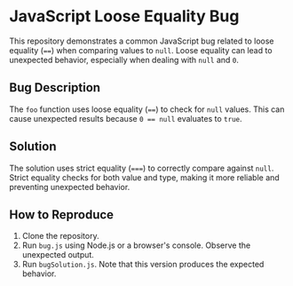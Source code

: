# JavaScript Loose Equality Bug

This repository demonstrates a common JavaScript bug related to loose equality (`==`) when comparing values to `null`. Loose equality can lead to unexpected behavior, especially when dealing with `null` and `0`.

## Bug Description
The `foo` function uses loose equality (`==`) to check for `null` values.  This can cause unexpected results because `0 == null` evaluates to `true`.

## Solution
The solution uses strict equality (`===`) to correctly compare against `null`.  Strict equality checks for both value and type, making it more reliable and preventing unexpected behavior.

## How to Reproduce
1. Clone the repository.
2. Run `bug.js` using Node.js or a browser's console. Observe the unexpected output.
3. Run `bugSolution.js`. Note that this version produces the expected behavior.